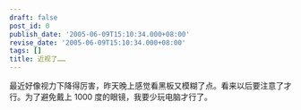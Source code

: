 ```yaml
---
draft: false
post_id: 0
publish_date: '2005-06-09T15:10:34.000+08:00'
revise_date: '2005-06-09T15:10:34.000+08:00'
tags: []
title: 近视了……
---
```


最近好像视力下降得厉害，昨天晚上感觉看黑板又模糊了点。看来以后要注意了才行。为了避免戴上 1000 度的眼镜，我要少玩电脑才行了。
